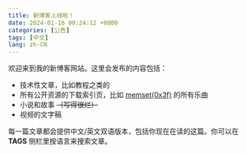 ```yaml
---
title: 新博客上线啦！
date: 2024-01-16 00:24:12 +0800
categories: [公告]
tags: [中文]
lang: zh-CN
---
```


欢迎来到我的新博客网站。这里会发布的内容包括：

- 技术性文章，比如教程之类的
- 所有公开资源的下载索引页，比如 [memset(0x3f)](https://audio.com/memset-0x3f) 的所有乐曲
- 小说和故事 ~~（写得很烂）~~
- 视频的文字稿

每一篇文章都会提供中文/英文双语版本，包括你现在在读的这篇。你可以在 **TAGS** 侧栏里按语言来搜索文章。
